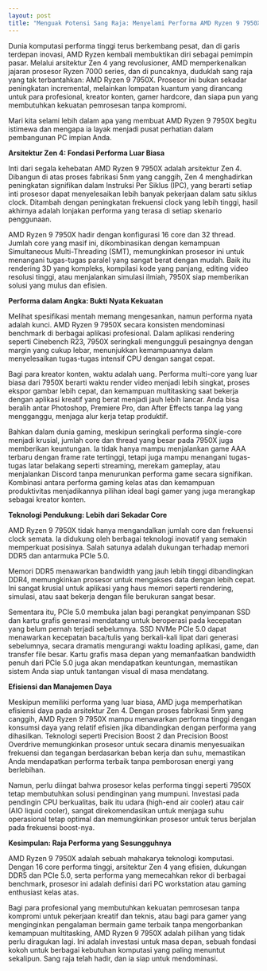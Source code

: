```yaml
---
layout: post
title: "Menguak Potensi Sang Raja: Menyelami Performa AMD Ryzen 9 7950X"
---
```


Dunia komputasi performa tinggi terus berkembang pesat, dan di garis terdepan inovasi, AMD Ryzen kembali membuktikan diri sebagai pemimpin pasar. Melalui arsitektur Zen 4 yang revolusioner, AMD memperkenalkan jajaran prosesor Ryzen 7000 series, dan di puncaknya, duduklah sang raja yang tak terbantahkan: AMD Ryzen 9 7950X. Prosesor ini bukan sekadar peningkatan incremental, melainkan lompatan kuantum yang dirancang untuk para profesional, kreator konten, gamer hardcore, dan siapa pun yang membutuhkan kekuatan pemrosesan tanpa kompromi.

Mari kita selami lebih dalam apa yang membuat AMD Ryzen 9 7950X begitu istimewa dan mengapa ia layak menjadi pusat perhatian dalam pembangunan PC impian Anda.

**Arsitektur Zen 4: Fondasi Performa Luar Biasa**

Inti dari segala kehebatan AMD Ryzen 9 7950X adalah arsitektur Zen 4. Dibangun di atas proses fabrikasi 5nm yang canggih, Zen 4 menghadirkan peningkatan signifikan dalam Instruksi Per Siklus (IPC), yang berarti setiap inti prosesor dapat menyelesaikan lebih banyak pekerjaan dalam satu siklus clock. Ditambah dengan peningkatan frekuensi clock yang lebih tinggi, hasil akhirnya adalah lonjakan performa yang terasa di setiap skenario penggunaan.

AMD Ryzen 9 7950X hadir dengan konfigurasi 16 core dan 32 thread. Jumlah core yang masif ini, dikombinasikan dengan kemampuan Simultaneous Multi-Threading (SMT), memungkinkan prosesor ini untuk menangani tugas-tugas paralel yang sangat berat dengan mudah. Baik itu rendering 3D yang kompleks, kompilasi kode yang panjang, editing video resolusi tinggi, atau menjalankan simulasi ilmiah, 7950X siap memberikan solusi yang mulus dan efisien.

**Performa dalam Angka: Bukti Nyata Kekuatan**

Melihat spesifikasi mentah memang mengesankan, namun performa nyata adalah kunci. AMD Ryzen 9 7950X secara konsisten mendominasi benchmark di berbagai aplikasi profesional. Dalam aplikasi rendering seperti Cinebench R23, 7950X seringkali mengungguli pesaingnya dengan margin yang cukup lebar, menunjukkan kemampuannya dalam menyelesaikan tugas-tugas intensif CPU dengan sangat cepat.

Bagi para kreator konten, waktu adalah uang. Performa multi-core yang luar biasa dari 7950X berarti waktu render video menjadi lebih singkat, proses ekspor gambar lebih cepat, dan kemampuan multitasking saat bekerja dengan aplikasi kreatif yang berat menjadi jauh lebih lancar. Anda bisa beralih antar Photoshop, Premiere Pro, dan After Effects tanpa lag yang mengganggu, menjaga alur kerja tetap produktif.

Bahkan dalam dunia gaming, meskipun seringkali performa single-core menjadi krusial, jumlah core dan thread yang besar pada 7950X juga memberikan keuntungan. Ia tidak hanya mampu menjalankan game AAA terbaru dengan frame rate tertinggi, tetapi juga mampu menangani tugas-tugas latar belakang seperti streaming, merekam gameplay, atau menjalankan Discord tanpa menurunkan performa game secara signifikan. Kombinasi antara performa gaming kelas atas dan kemampuan produktivitas menjadikannya pilihan ideal bagi gamer yang juga merangkap sebagai kreator konten.

**Teknologi Pendukung: Lebih dari Sekadar Core**

AMD Ryzen 9 7950X tidak hanya mengandalkan jumlah core dan frekuensi clock semata. Ia didukung oleh berbagai teknologi inovatif yang semakin memperkuat posisinya. Salah satunya adalah dukungan terhadap memori DDR5 dan antarmuka PCIe 5.0.

Memori DDR5 menawarkan bandwidth yang jauh lebih tinggi dibandingkan DDR4, memungkinkan prosesor untuk mengakses data dengan lebih cepat. Ini sangat krusial untuk aplikasi yang haus memori seperti rendering, simulasi, atau saat bekerja dengan file berukuran sangat besar.

Sementara itu, PCIe 5.0 membuka jalan bagi perangkat penyimpanan SSD dan kartu grafis generasi mendatang untuk beroperasi pada kecepatan yang belum pernah terjadi sebelumnya. SSD NVMe PCIe 5.0 dapat menawarkan kecepatan baca/tulis yang berkali-kali lipat dari generasi sebelumnya, secara dramatis mengurangi waktu loading aplikasi, game, dan transfer file besar. Kartu grafis masa depan yang memanfaatkan bandwidth penuh dari PCIe 5.0 juga akan mendapatkan keuntungan, memastikan sistem Anda siap untuk tantangan visual di masa mendatang.

**Efisiensi dan Manajemen Daya**

Meskipun memiliki performa yang luar biasa, AMD juga memperhatikan efisiensi daya pada arsitektur Zen 4. Dengan proses fabrikasi 5nm yang canggih, AMD Ryzen 9 7950X mampu menawarkan performa tinggi dengan konsumsi daya yang relatif efisien jika dibandingkan dengan performa yang dihasilkan. Teknologi seperti Precision Boost 2 dan Precision Boost Overdrive memungkinkan prosesor untuk secara dinamis menyesuaikan frekuensi dan tegangan berdasarkan beban kerja dan suhu, memastikan Anda mendapatkan performa terbaik tanpa pemborosan energi yang berlebihan.

Namun, perlu diingat bahwa prosesor kelas performa tinggi seperti 7950X tetap membutuhkan solusi pendinginan yang mumpuni. Investasi pada pendingin CPU berkualitas, baik itu udara (high-end air cooler) atau cair (AIO liquid cooler), sangat direkomendasikan untuk menjaga suhu operasional tetap optimal dan memungkinkan prosesor untuk terus berjalan pada frekuensi boost-nya.

**Kesimpulan: Raja Performa yang Sesungguhnya**

AMD Ryzen 9 7950X adalah sebuah mahakarya teknologi komputasi. Dengan 16 core performa tinggi, arsitektur Zen 4 yang efisien, dukungan DDR5 dan PCIe 5.0, serta performa yang memecahkan rekor di berbagai benchmark, prosesor ini adalah definisi dari PC workstation atau gaming enthusiast kelas atas.

Bagi para profesional yang membutuhkan kekuatan pemrosesan tanpa kompromi untuk pekerjaan kreatif dan teknis, atau bagi para gamer yang menginginkan pengalaman bermain game terbaik tanpa mengorbankan kemampuan multitasking, AMD Ryzen 9 7950X adalah pilihan yang tidak perlu diragukan lagi. Ini adalah investasi untuk masa depan, sebuah fondasi kokoh untuk berbagai kebutuhan komputasi yang paling menuntut sekalipun. Sang raja telah hadir, dan ia siap untuk mendominasi.
